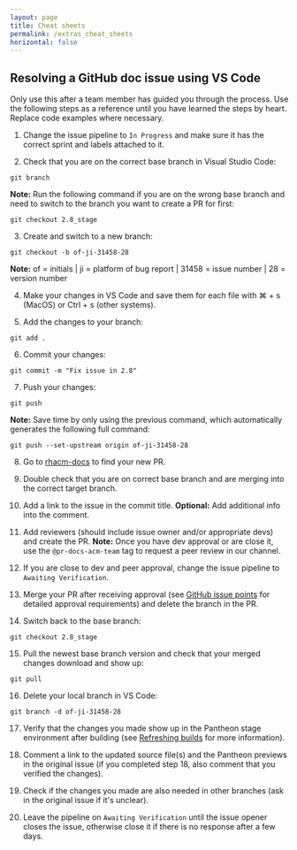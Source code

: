 ```yaml
---
layout: page
title: Cheat sheets
permalink: /extras_cheat_sheets
horizontal: false
---
```


## Resolving a GitHub doc issue using VS Code

Only use this after a team member has guided you through the process. Use the following steps as a reference until you have learned the steps by heart.  Replace code examples where necessary.

1. Change the issue pipeline to `In Progress` and make sure it has the correct sprint and labels attached to it.

2. Check that you are on the correct base branch in Visual Studio Code:
  
  ```
  git branch
  ```
  **Note:** Run the following command if you are on the wrong base branch and need to switch to the branch you want to create a PR for first:
  ```
  git checkout 2.8_stage
  ```

3. Create and switch to a new branch:
  
  ```
  git checkout -b of-ji-31458-28
  ```
  **Note:** of = initials | ji = platform of bug report | 31458 = issue number | 28 = version number

4. Make your changes in VS Code and save them for each file with ⌘ + s (MacOS) or Ctrl + s (other systems).

5. Add the changes to your branch:
  
  ```
  git add .
  ```

6. Commit your changes:
  
  ```
  git commit -m "Fix issue in 2.8"
  ```

7. Push your changes:
  
  ```
  git push
  ```
  **Note:** Save time by only using the previous command, which automatically generates the following full command:
  ```
  git push --set-upstream origin of-ji-31458-28
  ```

8. Go to [rhacm-docs](https://github.com/stolostron/rhacm-docs) to find your new PR.

9. Double check that you are on correct base branch and are merging into the correct target branch.

10. Add a link to the issue in the commit title.
  **Optional:** Add additional info into the comment.

11. Add reviewers (should include issue owner and/or appropriate devs) and create the PR.
  **Note:** Once you have dev approval or are close it, use the `@pr-docs-acm-team` tag to request a peer review in our channel.

12. If you are close to dev and peer approval, change the issue pipeline to `Awaiting Verification`.

13. Merge your PR after receiving approval (see [GitHub issue points](arch_points.md) for detailed approval requirements) and delete the branch in the PR.

14. Switch back to the base branch:
  
  ```
  git checkout 2.8_stage
  ```

15. Pull the newest base branch version and check that your merged changes download and show up:
  
  ```
  git pull
  ```

16. Delete your local branch in VS Code:
  
  ```
  git branch -d of-ji-31458-28
  ```

17. Verify that the changes you made show up in the Pantheon stage environment after building (see [Refreshing builds](arch_builds.md) for more information).

18. Comment a link to the updated source file(s) and the Pantheon previews in the original issue (if you completed step 18, also comment that you verified the changes).

19. Check if the changes you made are also needed in other branches (ask in the original issue if it's unclear).

20. Leave the pipeline on `Awaiting Verification` until the issue opener closes the issue, otherwise close it if there is no response after a few days.

